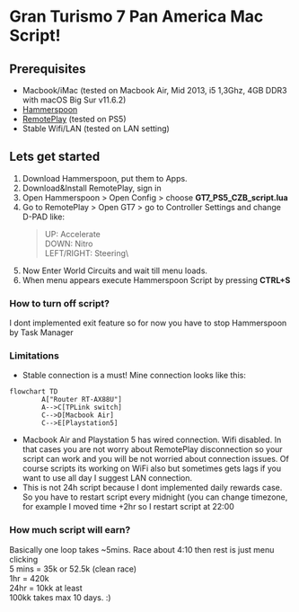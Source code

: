 # Gran Turismo 7 Pan America Mac Script!

## Prerequisites

 - Macbook/iMac (tested on Macbook Air, Mid 2013, i5 1,3Ghz, 4GB DDR3 with macOS Big Sur v11.6.2)
 - [Hammerspoon](https://www.hammerspoon.org/)
 - [RemotePlay](https://www.playstation.com/pl-pl/remote-play/) (tested on PS5)
 - Stable Wifi/LAN (tested on LAN setting)

## Lets get started


 1. Download Hammerspoon, put them to Apps.
 2. Download&Install RemotePlay, sign in
 3. Open Hammerspoon > Open Config > choose **GT7_PS5_CZB_script.lua**
 4. Go to RemotePlay > Open GT7 > go to Controller Settings and change D-PAD like:
    >UP: Accelerate\
    >DOWN: Nitro\
    >LEFT/RIGHT: Steering\
 5. Now Enter World Circuits and wait till menu loads.
 6. When menu appears execute Hammerspoon Script by pressing **CTRL+S**

### How to turn off script?

I dont implemented exit feature so for now you have to stop Hammerspoon by Task Manager

### Limitations

 - Stable connection is a must! Mine connection looks like this: 

```mermaid
flowchart TD
		A["Router RT-AX88U"]
		A-->C[TPLink switch]
		C-->D[Macbook Air]
		C-->E[Playstation5]
```
- Macbook Air and Playstation 5 has wired connection. Wifi disabled. In that cases you are not worry about RemotePlay disconnection so your script can work and you will be not worried about connection issues. Of course scripts its working on WiFi also but sometimes gets lags if you want to use all day I suggest LAN connection.
- This is not 24h script because I dont implemented daily rewards case. So you have to restart script every midnight (you can change timezone, for example I moved time +2hr so I restart script at 22:00

### How much script will earn?
Basically one loop takes ~5mins. Race about 4:10 then rest is just menu clicking\
5 mins = 35k or 52.5k (clean race)\
1hr = 420k\
24hr = 10kk at least\
100kk takes max 10 days. \:)
